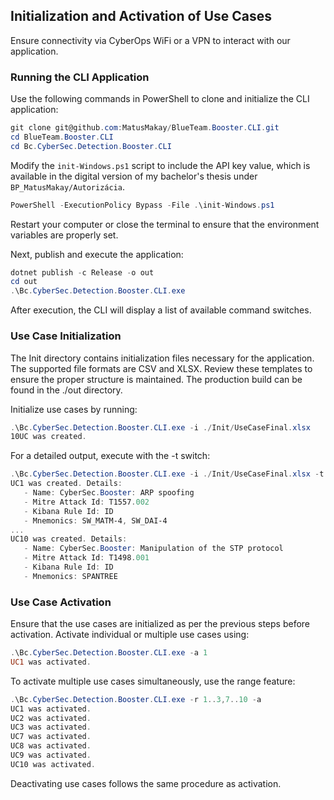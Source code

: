 ## Initialization and Activation of Use Cases
Ensure connectivity via CyberOps WiFi or a VPN to interact with our application.

### Running the CLI Application
Use the following commands in PowerShell to clone and initialize the CLI application:

``` Powershell
git clone git@github.com:MatusMakay/BlueTeam.Booster.CLI.git
cd BlueTeam.Booster.CLI
cd Bc.CyberSec.Detection.Booster.CLI
```
Modify the `init-Windows.ps1` script to include the API key value, which is available in the digital version of my bachelor's thesis under `BP_MatusMakay/Autorizácia`.

``` Powershell
PowerShell -ExecutionPolicy Bypass -File .\init-Windows.ps1
```

Restart your computer or close the terminal to ensure that the environment variables are properly set.

Next, publish and execute the application:

``` Powershell
dotnet publish -c Release -o out
cd out
.\Bc.CyberSec.Detection.Booster.CLI.exe
```
After execution, the CLI will display a list of available command switches.

### Use Case Initialization
The Init directory contains initialization files necessary for the application. The supported file formats are CSV and XLSX. Review these templates to ensure the proper structure is maintained. The production build can be found in the ./out directory.

Initialize use cases by running:

``` Powershell
.\Bc.CyberSec.Detection.Booster.CLI.exe -i ./Init/UseCaseFinal.xlsx
10UC was created.
``` 
For a detailed output, execute with the -t switch:

``` Powershell
.\Bc.CyberSec.Detection.Booster.CLI.exe -i ./Init/UseCaseFinal.xlsx -t
UC1 was created. Details:
   - Name: CyberSec.Booster: ARP spoofing
   - Mitre Attack Id: T1557.002
   - Kibana Rule Id: ID
   - Mnemonics: SW_MATM-4, SW_DAI-4
...
UC10 was created. Details:
   - Name: CyberSec.Booster: Manipulation of the STP protocol
   - Mitre Attack Id: T1498.001
   - Kibana Rule Id: ID
   - Mnemonics: SPANTREE
```
### Use Case Activation
Ensure that the use cases are initialized as per the previous steps before activation. Activate individual or multiple use cases using:

``` Powershell
.\Bc.CyberSec.Detection.Booster.CLI.exe -a 1
UC1 was activated.
``` 
To activate multiple use cases simultaneously, use the range feature:

``` Powershell
.\Bc.CyberSec.Detection.Booster.CLI.exe -r 1..3,7..10 -a
UC1 was activated. 
UC2 was activated.
UC3 was activated.
UC7 was activated.
UC8 was activated.
UC9 was activated.
UC10 was activated.
``` 
Deactivating use cases follows the same procedure as activation.